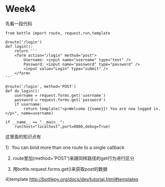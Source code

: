 # Week4

先看一段代码

    from bottle import route, request,run,template

    @route('/login')
    def login():
        return '''
        <form action="/login" method="post">
            Username: <input name="username" type="text" />
            Password: <input name="password" type="password" />
            <input value="Login" type="submit" />
        </form>
    '''

    @route('/login', method='POST')
    def do_login():
        username = request.forms.get('username')
        password = request.forms.get('password')
        if username:
    	    return template("<p>Welcome {{name}}! You are now logged in.</p>", name=username)
    
    if __name__ == "__main__":
        run(host="localhost",port=8080,debug=True)

这里面的知识点有

1）You can bind more than one route to a single callback

2) route里加(method='POST')来跟同样路径的get行为进行区分

3) 用bottle.request.forms.get(<nametag>)来获取post的数据

4)template
http://bottlepy.org/docs/dev/tutorial.html#templates











